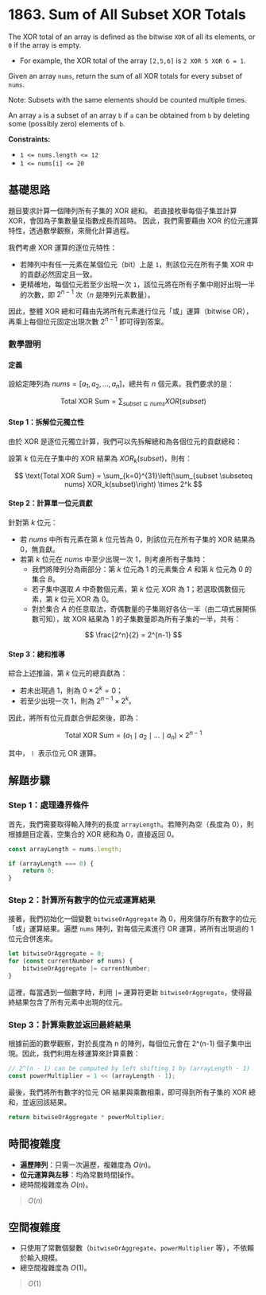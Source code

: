 # 1863. Sum of All Subset XOR Totals

The XOR total of an array is defined as the bitwise `XOR` of all its elements, or `0` if the array is empty.

- For example, the XOR total of the array `[2,5,6]` is `2 XOR 5 XOR 6 = 1`.

Given an array `nums`, return the sum of all XOR totals for every subset of `nums`.

Note: Subsets with the same elements should be counted multiple times.

An array `a` is a subset of an array `b` if `a` can be obtained from `b` by deleting some (possibly zero) elements of `b`.

**Constraints:**

- `1 <= nums.length <= 12`
- `1 <= nums[i] <= 20`

## 基礎思路

題目要求計算一個陣列所有子集的 XOR 總和。
若直接枚舉每個子集並計算 XOR，會因為子集數量呈指數成長而超時。
因此，我們需要藉由 XOR 的位元運算特性，透過數學觀察，來簡化計算過程。

我們考慮 XOR 運算的逐位元特性：
- 若陣列中有任一元素在某個位元（bit）上是 `1`，則該位元在所有子集 XOR 中的貢獻必然固定且一致。
- 更精確地，每個位元若至少出現一次 `1`，該位元將在所有子集中剛好出現一半的次數，即 $2^{n-1}$ 次（$n$ 是陣列元素數量）。

因此，整體 XOR 總和可藉由先將所有元素進行位元「或」運算（bitwise OR），再乘上每個位元固定出現次數 $2^{n-1}$ 即可得到答案。

### 數學證明

#### 定義

設給定陣列為 $nums = [a_1, a_2, \dots, a_n]$，總共有 $n$ 個元素。我們要求的是：

$$
\text{Total XOR Sum} = \sum_{subset \subseteq nums} XOR(subset)
$$

#### Step 1：拆解位元獨立性

由於 XOR 是逐位元獨立計算，我們可以先拆解總和為各個位元的貢獻總和：

設第 $k$ 位元在子集中的 XOR 結果為 $XOR_k(subset)$，則有：

$$
\text{Total XOR Sum} = \sum_{k=0}^{31}\left(\sum_{subset \subseteq nums} XOR_k(subset)\right) \times 2^k
$$

#### Step 2：計算單一位元貢獻

針對第 $k$ 位元：

- 若 $nums$ 中所有元素在第 $k$ 位元皆為 $0$，則該位元在所有子集的 XOR 結果為 $0$，無貢獻。
- 若第 $k$ 位元在 $nums$ 中至少出現一次 $1$，則考慮所有子集時：
    - 我們將陣列分為兩部分：第 $k$ 位元為 $1$ 的元素集合 $A$ 和第 $k$ 位元為 $0$ 的集合 $B$。
    - 若子集中選取 $A$ 中奇數個元素，第 $k$ 位元 XOR 為 $1$；若選取偶數個元素，第 $k$ 位元 XOR 為 $0$。
    - 對於集合 $A$ 的任意取法，奇偶數量的子集剛好各佔一半（由二項式展開係數可知），故 XOR 結果為 $1$ 的子集數量即為所有子集的一半，共有：

$$
\frac{2^n}{2} = 2^{n-1}
$$

#### Step 3：總和推導

綜合上述推論，第 $k$ 位元的總貢獻為：

- 若未出現過 $1$，則為 $0 \times 2^k = 0$；
- 若至少出現一次 $1$，則為 $2^{n-1} \times 2^k$。

因此，將所有位元貢獻合併起來後，即為：

$$
\text{Total XOR Sum} = (a_1 \mid a_2 \mid \dots \mid a_n) \times 2^{n-1}
$$

其中，$\mid$ 表示位元 OR 運算。

## 解題步驟

### Step 1：處理邊界條件

首先，我們需要取得輸入陣列的長度 `arrayLength`。若陣列為空（長度為 0），則根據題目定義，空集合的 XOR 總和為 0，直接返回 0。

```typescript
const arrayLength = nums.length;

if (arrayLength === 0) {
    return 0;
}
```

### Step 2：計算所有數字的位元或運算結果

接著，我們初始化一個變數 `bitwiseOrAggregate` 為 0，用來儲存所有數字的位元「或」運算結果。遍歷 `nums` 陣列，對每個元素進行 OR 運算，將所有出現過的 1 位元合併進來。

```typescript
let bitwiseOrAggregate = 0;
for (const currentNumber of nums) {
    bitwiseOrAggregate |= currentNumber;
}
```

這裡，每當遇到一個數字時，利用 `|=` 運算符更新 `bitwiseOrAggregate`，使得最終結果包含了所有元素中出現的位元。

### Step 3：計算乘數並返回最終結果

根據前面的數學觀察，對於長度為 n 的陣列，每個位元會在 2^(n-1) 個子集中出現。因此，我們利用左移運算來計算乘數：

```typescript
// 2^(n - 1) can be computed by left shifting 1 by (arrayLength - 1)
const powerMultiplier = 1 << (arrayLength - 1);
```

最後，我們將所有數字的位元 OR 結果與乘數相乘，即可得到所有子集的 XOR 總和，並返回該結果。

```typescript
return bitwiseOrAggregate * powerMultiplier;
```

## 時間複雜度

- **遍歷陣列**：只需一次遍歷，複雜度為 $O(n)$。
- **位元運算與左移**：均為常數時間操作。
- 總時間複雜度為 $O(n)$。

> $O(n)$

## 空間複雜度

- 只使用了常數個變數（`bitwiseOrAggregate`、`powerMultiplier` 等），不依賴於輸入規模。
- 總空間複雜度為 $O(1)$。

> $O(1)$
